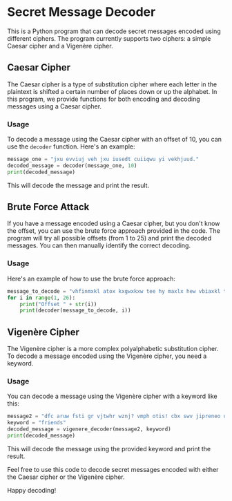 # Secret Message Decoder

This is a Python program that can decode secret messages encoded using different ciphers. The program currently supports two ciphers: a simple Caesar cipher and a Vigenère cipher.

## Caesar Cipher

The Caesar cipher is a type of substitution cipher where each letter in the plaintext is shifted a certain number of places down or up the alphabet. In this program, we provide functions for both encoding and decoding messages using a Caesar cipher.

### Usage

To decode a message using the Caesar cipher with an offset of 10, you can use the `decoder` function. Here's an example:

```python
message_one = "jxu evviuj veh jxu iusedt cuiiqwu yi vekhjuud."
decoded_message = decoder(message_one, 10)
print(decoded_message)
```

This will decode the message and print the result.

## Brute Force Attack

If you have a message encoded using a Caesar cipher, but you don't know the offset, you can use the brute force approach provided in the code. The program will try all possible offsets (from 1 to 25) and print the decoded messages. You can then manually identify the correct decoding.

### Usage

Here's an example of how to use the brute force approach:

```python
message_to_decode = "vhfinmxkl atox kxgwxkxw tee hy maxlx hew vbiaxkl tl hulhexmx. px'ee atox mh kxteer lmxi ni hnk ztfx by px ptgm mh dxxi hnk fxlltzxl ltyx."
for i in range(1, 26):
    print("Offset " + str(i))
    print(decoder(message_to_decode, i))
```

## Vigenère Cipher

The Vigenère cipher is a more complex polyalphabetic substitution cipher. To decode a message encoded using the Vigenère cipher, you need a keyword.

### Usage

You can decode a message using the Vigenère cipher with a keyword like this:

```python
message2 = "dfc aruw fsti gr vjtwhr wznj? vmph otis! cbx swv jipreneo uhllj kpi rahjib eg fjdkwkedhmp!"
keyword = "friends"
decoded_message = vigenere_decoder(message2, keyword)
print(decoded_message)
```

This will decode the message using the provided keyword and print the result.

Feel free to use this code to decode secret messages encoded with either the Caesar cipher or the Vigenère cipher.

Happy decoding!
